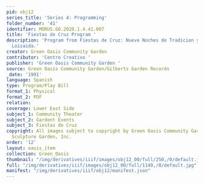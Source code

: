 ```yaml
---
pid: obj12
series_title: 'Series 4: Programming'
folder_number: '41'
identifier: MORUS.GO.2020.1.4.41.007
title: 'Fiestas de Cruz Program '
description: 'Program from Fiestas de Cruz: Nueve Noches de Tradicion y Amistad En
  Loisaida.'
creator: Green Oasis Community Garden
contributor: 'Centro Creativo '
publisher: 'Green Oasis Community Garden '
source: Green Oasis Community Garden/Gilberts Garden Records
_date: '1991'
language: Spanish
type: Program/Play Bill
format_1: Physical
format_2: PDF
relation:
coverage: Lower East Side
subject_1: Community Theater
subject_2: Gardent Events
subject_3: Fiestas de Cruz
copyright: All images subject to copyright by Green Oasis Community Garden/Gilberts
  Sculpture Garden, Inc.
order: '12'
layout: oasis_item
collection: Green_Oasis
thumbnail: "/img/derivatives/iiif/images/obj12_00/full/250,/0/default.jpg"
full: "/img/derivatives/iiif/images/obj12_00/full/1140,/0/default.jpg"
manifest: "/img/derivatives/iiif/obj12/manifest.json"
---
```

